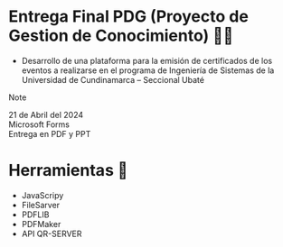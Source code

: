 # Entrega Final PDG (Proyecto de Gestion de Conocimiento) 👩‍💻
* Desarrollo de una plataforma para la emisión de certificados de los eventos a realizarse en el programa de Ingeniería de Sistemas de la Universidad de Cundinamarca – Seccional Ubaté

> [!NOTE]
> 21 de Abril del 2024 <br>
> Microsoft Forms <br>
> Entrega en PDF y PPT <br>

# Herramientas 📌
* JavaScripy
* FileSarver
* PDFLIB
* PDFMaker
* API QR-SERVER

